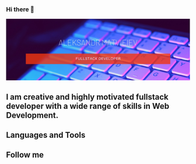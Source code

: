 ### Hi there 👋

[![Header](https://github.com/morfeii/morfeii/blob/main/assets/banner.jpg)](https://github.com/morfeii)

## I am creative and highly motivated fullstack developer with a wide range of skills in Web Development. 

## Languages and Tools

## Follow me



<!--
**morfeii/morfeii** is a ✨ _special_ ✨ repository because its `README.md` (this file) appears on your GitHub profile.

Here are some ideas to get you started:

- 🔭 I’m currently working on ...
- 🌱 I’m currently learning ...
- 👯 I’m looking to collaborate on ...
- 🤔 I’m looking for help with ...
- 💬 Ask me about ...
- 📫 How to reach me: ...
- 😄 Pronouns: ...
- ⚡ Fun fact: ...
-->
